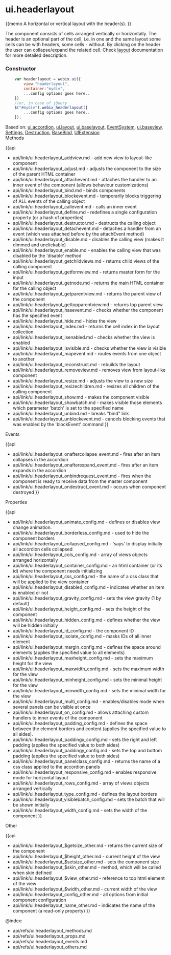 ui.headerlayout 
=============


{{memo A horizontal or vertical layout with the header(s). }}

The component consists of cells arranged vertically or horizontally. The header is an optional part of the cell, i.e. in one and the same layout some cells can be with headers, some cells - without. By clicking on the header the user can collapse/expand the related cell. Check [layout](desktop/layout.md) documentation for more detailed description.

### Constructor

~~~js
	var headerlayout = webix.ui({
		view:"headerlayout", 
		container:"mydiv", 
		...config options goes here..
	})
	//or, in case of jQuery
	$("#mydiv").webix_headerlayout({
		...config options goes here..
	});
~~~

<div class='webixdoc_parents'><span>Based on: </span>
<a href="api/refs/ui.accordion.md">ui.accordion</a>, <a href="api/refs/ui.layout.md">ui.layout</a>, <a href="api/refs/ui.baselayout.md">ui.baselayout</a>, <a href="api/refs/eventsystem.md">EventSystem</a>, <a href="api/refs/ui.baseview.md">ui.baseview</a>, <a href="api/refs/settings.md">Settings</a>, <a href="api/refs/destruction.md">Destruction</a>, <a href="api/refs/basebind.md">BaseBind</a>, <a href="api/refs/uiextension.md">UIExtension</a></div>


<div class='h2'>Methods</div>

{{api
- api/link/ui.headerlayout_addview.md - add new view to layout-like component
- api/link/ui.headerlayout_adjust.md - adjusts the component to the size of the parent HTML container
- api/link/ui.headerlayout_attachevent.md - attaches the handler to an inner event of the component (allows behaviour customizations)
- api/link/ui.headerlayout_bind.md - binds components
- api/link/ui.headerlayout_blockevent.md - temporarily blocks triggering of ALL events of the calling object
- api/link/ui.headerlayout_callevent.md - calls an inner event
- api/link/ui.headerlayout_define.md - redefines a single configuration property (or a hash of properties)
- api/link/ui.headerlayout_destructor.md - destructs the calling object
- api/link/ui.headerlayout_detachevent.md - detaches a handler from an event (which was attached before by the attachEvent method)
- api/link/ui.headerlayout_disable.md - disables the calling view (makes it dimmed and unclickable)
- api/link/ui.headerlayout_enable.md - enables the calling view that was disabled by the 'disable' method
- api/link/ui.headerlayout_getchildviews.md - returns child views of the calling component
- api/link/ui.headerlayout_getformview.md - returns master form for the input
- api/link/ui.headerlayout_getnode.md - returns the main HTML container for the calling object
- api/link/ui.headerlayout_getparentview.md - returns the parent view of the component
- api/link/ui.headerlayout_gettopparentview.md - returns top parent view
- api/link/ui.headerlayout_hasevent.md - checks whether the component has the specified event
- api/link/ui.headerlayout_hide.md - hides the view
- api/link/ui.headerlayout_index.md - returns the cell index in the layout collection
- api/link/ui.headerlayout_isenabled.md - checks whether the view is enabled
- api/link/ui.headerlayout_isvisible.md - checks whether the view is visible
- api/link/ui.headerlayout_mapevent.md - routes events from one object to another
- api/link/ui.headerlayout_reconstruct.md - rebuilds the layout
- api/link/ui.headerlayout_removeview.md - removes view from layout-like component
- api/link/ui.headerlayout_resize.md - adjusts the view to a new size
- api/link/ui.headerlayout_resizechildren.md - resizes all children of the calling component
- api/link/ui.headerlayout_show.md - makes the component visible
- api/link/ui.headerlayout_showbatch.md - makes visible those elements which parameter 'batch' is set to the specified name
- api/link/ui.headerlayout_unbind.md - breaks "bind" link
- api/link/ui.headerlayout_unblockevent.md - cancels blocking events that was enabled by the 'blockEvent' command
}}


<div class='h2'>Events</div>


{{api
- api/link/ui.headerlayout_onaftercollapse_event.md - fires after an item collapses in the accordion
- api/link/ui.headerlayout_onafterexpand_event.md - fires after an item expands in the accordion
- api/link/ui.headerlayout_onbindrequest_event.md - fires when the component is ready to receive data from the master component
- api/link/ui.headerlayout_ondestruct_event.md - occurs when component destroyed
}}


<div class='h2'>Properties</div>

{{api
- api/link/ui.headerlayout_animate_config.md - defines or disables view change animation.
- api/link/ui.headerlayout_borderless_config.md - used to hide the component borders
- api/link/ui.headerlayout_collapsed_config.md - 'says' to display initially all accordion cells collapsed
- api/link/ui.headerlayout_cols_config.md - array of views objects arranged horizontally
- api/link/ui.headerlayout_container_config.md - an html container (or its id) where the component needs initializing
- api/link/ui.headerlayout_css_config.md - the name of a css class that will be applied to the view container
- api/link/ui.headerlayout_disabled_config.md - indicates whether an item is enabled or not
- api/link/ui.headerlayout_gravity_config.md - sets the view gravity (1 by default)
- api/link/ui.headerlayout_height_config.md - sets the height of the component
- api/link/ui.headerlayout_hidden_config.md - defines whether the view will be hidden initially
- api/link/ui.headerlayout_id_config.md - the component ID
- api/link/ui.headerlayout_isolate_config.md - masks IDs of all inner element
- api/link/ui.headerlayout_margin_config.md - defines the space around elements (applies the specified value to all elements)
- api/link/ui.headerlayout_maxheight_config.md - sets the maximum height for the view
- api/link/ui.headerlayout_maxwidth_config.md - sets the maximum width for the view
- api/link/ui.headerlayout_minheight_config.md - sets the minimal height for the view
- api/link/ui.headerlayout_minwidth_config.md - sets the minimal width for the view
- api/link/ui.headerlayout_multi_config.md - enables/disables mode when several panels can be visible at once
- api/link/ui.headerlayout_on_config.md - allows attaching custom handlers to inner events of the component
- api/link/ui.headerlayout_padding_config.md - defines the space between the element borders and content (applies the specified value to all sides).
- api/link/ui.headerlayout_paddingx_config.md - sets the right and left padding (applies the specified value to both sides)
- api/link/ui.headerlayout_paddingy_config.md - sets the top and bottom padding (applies the specified value to both sides)
- api/link/ui.headerlayout_panelclass_config.md - returns the name of a css class applied to the accordion panels
- api/link/ui.headerlayout_responsive_config.md - enables responsive mode for horizontal layout
- api/link/ui.headerlayout_rows_config.md - array of views objects arranged vertically
- api/link/ui.headerlayout_type_config.md - defines the layout borders
- api/link/ui.headerlayout_visiblebatch_config.md - sets the batch that will be shown initially
- api/link/ui.headerlayout_width_config.md - sets the width of the component
}}





<div class='h2'>Other</div>


{{api
- api/link/ui.headerlayout_$getsize_other.md - returns the current size of the component
- api/link/ui.headerlayout_$height_other.md - current height of the view
- api/link/ui.headerlayout_$setsize_other.md - sets the component size
- api/link/ui.headerlayout_$skin_other.md - method, which will be called when skin defined
- api/link/ui.headerlayout_$view_other.md - reference to top html element of the view
- api/link/ui.headerlayout_$width_other.md - current width of the view
- api/link/ui.headerlayout_config_other.md - all options from initial component configuration
- api/link/ui.headerlayout_name_other.md - indicates the name of the component (a read-only property)
}}


@index:
- api/refs/ui.headerlayout_methods.md
- api/refs/ui.headerlayout_props.md
- api/refs/ui.headerlayout_events.md
- api/refs/ui.headerlayout_others.md

